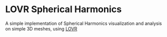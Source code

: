 # LOVR Spherical Harmonics
A simple implementation of Spherical Harmonics visualization and analysis on simple 3D meshes, using [LOVR](lovr.org)

